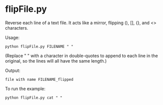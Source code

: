 flipFile.py
===========

Reverse each line of a text file. It acts like a mirror, flipping (), [], {}, and <> characters.

Usage:

    python flipFile.py FILENAME " "

(Replace " " with a character in double-quotes to append to each line in the original, so the lines will all have the same length.)

Output:

    file with name FILENAME_flipped

To run the example:

    python flipFile.py cat " "
